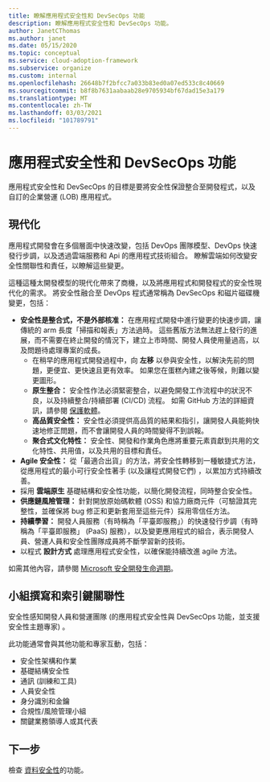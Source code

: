 ```yaml
---
title: 瞭解應用程式安全性和 DevSecOps 功能
description: 瞭解應用程式安全性和 DevSecOps 功能。
author: JanetCThomas
ms.author: janet
ms.date: 05/15/2020
ms.topic: conceptual
ms.service: cloud-adoption-framework
ms.subservice: organize
ms.custom: internal
ms.openlocfilehash: 26648b7f2bfcc7a033b83ed0a07ed533c8c40669
ms.sourcegitcommit: b8f8b7631aabaab28e9705934bf67dad15e3a179
ms.translationtype: MT
ms.contentlocale: zh-TW
ms.lasthandoff: 03/03/2021
ms.locfileid: "101789791"
---
```

# <a name="application-security-and-devsecops-functions"></a>應用程式安全性和 DevSecOps 功能

應用程式安全性和 DevSecOps 的目標是要將安全性保證整合至開發程式，以及自訂的企業營運 (LOB) 應用程式。

## <a name="modernization"></a>現代化

應用程式開發會在多個層面中快速改變，包括 DevOps 團隊模型、DevOps 快速發行步調，以及透過雲端服務和 Api 的應用程式技術組合。 瞭解雲端如何改變安全性關聯性和責任，以瞭解這些變更。

這種這種太開發模型的現代化帶來了商機，以及將應用程式和開發程式的安全性現代化的需求。 將安全性融合至 DevOps 程式通常稱為 DevSecOps 和磁片磁碟機變更，包括：

<!-- TODO: Link needed below? -->

- **安全性是整合式，不是外部核准：** 在應用程式開發中進行變更的快速步調，讓傳統的 arm 長度「掃描和報表」方法過時。 這些舊版方法無法趕上發行的進展，而不需要在終止開發的情況下，建立上市時間、開發人員使用量過高，以及問題待處理專案的成長。
  - 在稍早的應用程式開發過程中，向 **左移** 以參與安全性，以解決先前的問題，更便宜、更快速且更有效率。 如果您在蛋糕內建之後等候，則難以變更圖形。
  - **原生整合：** 安全性作法必須緊密整合，以避免開發工作流程中的狀況不良，以及持續整合/持續部署 (CI/CD) 流程。 如需 GitHub 方法的詳細資訊，請參閱 [保護軟體](https://github.blog/2019-09-18-securing-software-together/)。
  - **高品質安全性：** 安全性必須提供高品質的結果和指引，讓開發人員能夠快速地修正問題，而不會讓開發人員的時間變得不到誤報。
  - **聚合式文化特性：** 安全性、開發和作業角色應將重要元素貢獻到共用的文化特性、共用值，以及共用的目標和責任。
- **Agile 安全性：** 從「最適合出貨」的方法，將安全性轉移到一種敏捷式方法，從應用程式的最小可行安全性著手 (以及讓程式開發它們) ，以累加方式持續改善。
- 採用 **雲端原生** 基礎結構和安全性功能，以簡化開發流程，同時整合安全性。
- **供應鏈風險管理：** 針對開放原始碼軟體 (OSS) 和協力廠商元件（可驗證其完整性，並確保將 bug 修正和更新套用至這些元件）採用零信任方法。
- **持續學習：** 開發人員服務（有時稱為「平臺即服務」）的快速發行步調（有時稱為「平臺即服務」 (PaaS) 服務），以及變更應用程式的組合，表示開發人員、營運人員和安全性團隊成員將不斷學習新的技術。
- 以程式 **設計方式** 處理應用程式安全性，以確保能持續改進 agile 方法。

如需其他內容，請參閱 [Microsoft 安全開發生命週期](https://www.microsoft.com/sdl)。

## <a name="team-composition-and-key-relationships"></a>小組撰寫和索引鍵關聯性

安全性感知開發人員和營運團隊 (的應用程式安全性與 DevSecOps 功能，並支援安全性主題專家) 。

此功能通常會與其他功能和專家互動，包括：

- 安全性架構和作業
- 基礎結構安全性
- 通訊 (訓練和工具) 
- 人員安全性
- 身分識別和金鑰
- 合規性/風險管理小組
- 關鍵業務領導人或其代表

## <a name="next-steps"></a>下一步

檢查 [資料安全性](./cloud-security-data-security.md)的功能。
